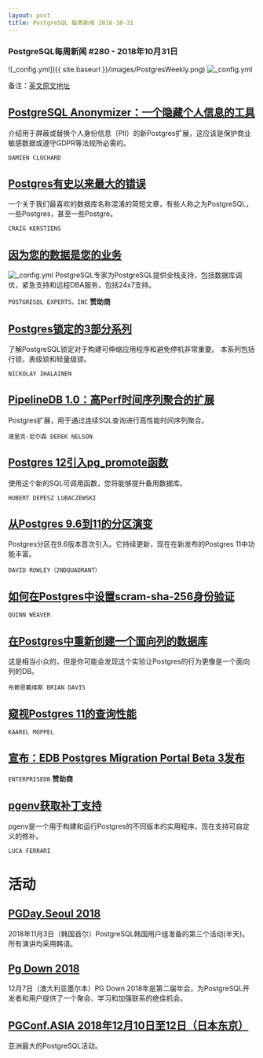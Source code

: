 ```yaml
---
layout: post
title: PostgreSQL 每周新闻 2018-10-31
---
```


### PostgreSQL每周新闻 #280 - 2018年10月31日
![_config.yml]({{ site.baseurl }}/images/PostgresWeekly.png)
![_config.yml](https://res.cloudinary.com/cpress/image/upload/w_1280,e_sharpen:60/lryxyrsuvdnx96r0x8tr.jpg)


备注：[英文原文地址](https://postgresweekly.com/issues/280)


## [PostgreSQL Anonymizer：一个隐藏个人信息的工具](http://blog.taadeem.net///english/2018/10/29/Introducing-PostgreSQL-Anonymizer)

介绍用于屏蔽或替换个人身份信息（PII）的新Postgres扩展，这应该是保护商业敏感数据或遵守GDPR等法规所必需的。

`DAMIEN CLOCHARD`

## [Postgres有史以来最大的错误](http://www.craigkerstiens.com/2018/10/30/postgres-biggest-mistake/)
一个关于我们最喜欢的数据库名称混淆的简短文章，有些人称之为PostgreSQL，一些Postgres，甚至一些Postgre。

`CRAIG KERSTIENS`

## [因为您的数据是您的业务](https://pgexperts.com/)
![_config.yml](https://copm.s3.amazonaws.com/806e66c4.png)
PostgreSQL专家为PostgreSQL提供全栈支持，包括数据库调优，紧急支持和远程DBA服务，包括24x7支持。

`POSTGRESQL EXPERTS，INC` **赞助商**

## [Postgres锁定的3部分系列](https://www.percona.com/blog/2018/10/16/postgresql-locking-part-1-row-locks/)
了解PostgreSQL锁定对于构建可伸缩应用程序和避免停机非常重要。 本系列包括行锁，表级锁和轻量级锁。

`NICKOLAY IHALAINEN`

## [PipelineDB 1.0：高Perf时间序列聚合的扩展](https://www.pipelinedb.com/blog/pipelinedb-1-0-0-high-performance-time-series-aggregation-for-postgresql)
Postgres扩展，用于通过连续SQL查询进行高性能时间序列聚合。

`德里克·尼尔森 DEREK NELSON`

## [Postgres 12引入pg_promote函数](https://www.depesz.com/2018/10/30/waiting-for-postgresql-12-add-pg_promote-function/)
使用这个新的SQL可调用函数，您将能够提升备用数据库。

`HUBERT DEPESZ LUBACZEWSKI`

## [从Postgres 9.6到11的分区演变](https://blog.2ndquadrant.com/partitioning-evolution-postgresql-11/)
Postgres分区在9.6版本首次引入。它持续更新，现在在新发布的Postgres 11中功能丰富。

`DAVID ROWLEY（2NDQUADRANT）`

## [如何在Postgres中设置scram-sha-256身份验证](http://hacksoclock.blogspot.com/2018/10/how-to-set-up-scram-sha-256.html)

`QUINN WEAVER`

## [在Postgres中重新创建一个面向列的数据库](https://www.brianlikespostgres.com/poor-mans-column-oriented-database.html)
 这是相当小众的，但是你可能会发现这个实验让Postgres的行为更像是一个面向列的DB。

`布赖恩戴维斯 BRIAN DAVIS`

## [窥视Postgres 11的查询性能](https://www.cybertec-postgresql.com/en/peeking-at-query-performance-of-the-upcoming-version-11-of-postgresql/)

`KAAREL MOPPEL`

## [宣布：EDB Postgres Migration Portal Beta 3发布](https://www.enterprisedb.com/blog/edb-postgres-migration-portal-beta-3-release)
`ENTERPRISEDB` **赞助商**

## [pgenv获取补丁支持](https://fluca1978.github.io/2018/10/31/pgenv_patching.html)
pgenv是一个用于构建和运行Postgres的不同版本的实用程序，现在支持可自定义的修补。

`LUCA FERRARI`

# 活动
## [PGDay.Seoul 2018](http://pgday.postgresql.kr/)
2018年11月3日（韩国首尔）PostgreSQL韩国用户组准备的第三个活动(半天)。
所有演讲均采用韩语。

## [Pg Down 2018](https://2018.pgdu.org/)
12月7日（澳大利亚墨尔本）PG Down 2018年是第二届年会，为PostgreSQL开发者和用户提供了一个聚会、学习和加强联系的绝佳机会。

## [PGConf.ASIA 2018年12月10日至12日（日本东京）](https://www.pgconf.asia/EN/2018/)
亚洲最大的PostgreSQL活动。

